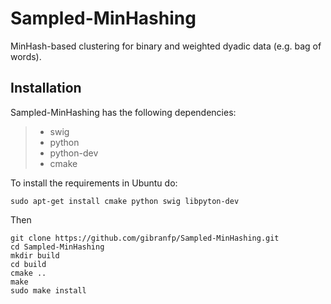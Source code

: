 Sampled-MinHashing
==================

MinHash-based clustering for binary and weighted dyadic data (e.g. bag of words).

## Installation

Sampled-MinHashing has the following dependencies:

> * swig
> * python
> * python-dev
> * cmake

To install the requirements in Ubuntu do:
~~~~
sudo apt-get install cmake python swig libpyton-dev
~~~~

Then
~~~~
git clone https://github.com/gibranfp/Sampled-MinHashing.git
cd Sampled-MinHashing
mkdir build
cd build
cmake ..
make
sudo make install
~~~~
